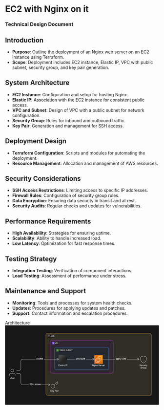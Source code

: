 # EC2 with Nginx on it
### Technical Design Document
## Introduction
- **Purpose**: Outline the deployment of an Nginx web server on an EC2 instance using Terraform.
- **Scope**: Deployment includes EC2 instance, Elastic IP, VPC with public subnet, security group, and key pair generation.
## System Architecture
- **EC2 Instance**: Configuration and setup for hosting Nginx.
- **Elastic IP**: Association with the EC2 instance for consistent public access.
- **VPC and Subnet**: Design of VPC with a public subnet for network configuration.
- **Security Group**: Rules for inbound and outbound traffic.
- **Key Pair**: Generation and management for SSH access.
## Deployment Design
- **Terraform Configuration**: Scripts and modules for automating the deployment.
- **Resource Management**: Allocation and management of AWS resources.
## Security Considerations
- **SSH Access Restrictions**: Limiting access to specific IP addresses.
- **Firewall Rules**: Configuration of security group rules.
- **Data Encryption**: Ensuring data security in transit and at rest.
- **Security Audits**: Regular checks and updates for vulnerabilities.
## Performance Requirements
- **High Availability**: Strategies for ensuring uptime.
- **Scalability**: Ability to handle increased load.
- **Low Latency**: Optimization for fast response times.
## Testing Strategy
- **Integration Testing**: Verification of component interactions.
- **Load Testing**: Assessment of performance under stress.
## Maintenance and Support
- **Monitoring**: Tools and processes for system health checks.
- **Updates**: Procedures for applying updates and patches.
- **Support**: Contact information and escalation procedures.

Architecture
![Architecture](./ec2-nginx.png)